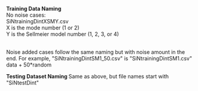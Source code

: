 <b>Training Data Naming </b> <br>
No noise cases: <br>
SiNtrainingDintXSMY.csv <br>
X is the mode number (1 or 2)<br>
Y is the Sellmeier model number (1, 2, 3, or 4)<br>
 <br>
 
Noise added cases follow the same naming but with noise amount in the end. For example, "SiNtrainingDintSM1_50.csv" is "SiNtrainingDintSM1.csv" data + 50*random


<b> Testing Dataset Naming </b>
Same as above, but file names start with "SiNtestDint"

